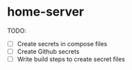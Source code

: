 # home-server

TODO:
- [ ] Create secrets in compose files
- [ ] Create Github secrets
- [ ] Write build steps to create secret files